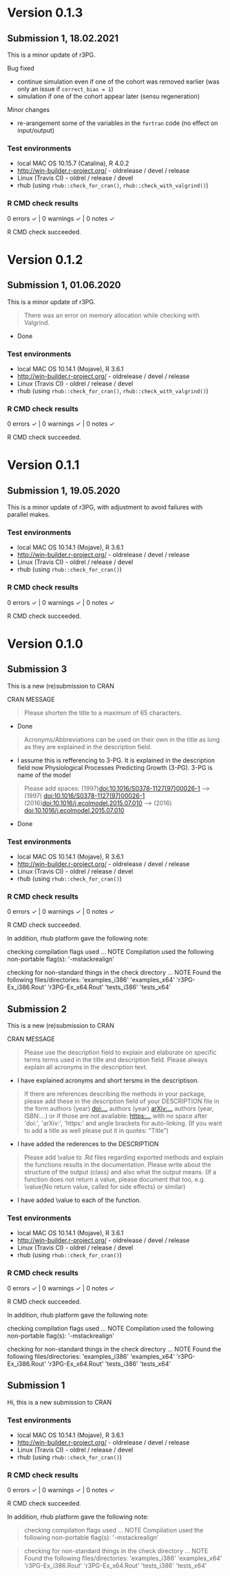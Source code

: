 # Version 0.1.3

## Submission 1, 18.02.2021

This is a minor update of r3PG.

Bug fixed

- continue simulation even if one of the cohort was removed earlier (was only an issue if `correct_bias = 1`)
- simulation if one of the cohort appear later (sensu regeneration)

Minor changes

- re-arangement some of the variables in the `fortran` code (no effect on input/output)

### Test environments

* local MAC OS 10.15.7 (Catalina), R 4.0.2
* http://win-builder.r-project.org/ - oldrelease / devel / release
* Linux (Travis CI) - oldrel / release / devel
* rhub (using `rhub::check_for_cran()`, `rhub::check_with_valgrind()`)

### R CMD check results

0 errors ✓ | 0 warnings ✓ | 0 notes ✓

R CMD check succeeded.



# Version 0.1.2

## Submission 1, 01.06.2020

This is a minor update of r3PG.

> There was an error on memory allocation while checking with Valgrind.

- Done

### Test environments

* local MAC OS 10.14.1 (Mojave), R 3.6.1
* http://win-builder.r-project.org/ - oldrelease / devel / release
* Linux (Travis CI) - oldrel / release / devel
* rhub (using `rhub::check_for_cran()`, `rhub::check_with_valgrind()`)

### R CMD check results

0 errors ✓ | 0 warnings ✓ | 0 notes ✓

R CMD check succeeded.


# Version 0.1.1

## Submission 1, 19.05.2020

This is a minor update of r3PG, with adjustment to avoid failures with parallel makes.

### Test environments

* local MAC OS 10.14.1 (Mojave), R 3.6.1
* http://win-builder.r-project.org/ - oldrelease / devel / release
* Linux (Travis CI) - oldrel / release / devel
* rhub (using `rhub::check_for_cran()`)

### R CMD check results

0 errors ✓ | 0 warnings ✓ | 0 notes ✓

R CMD check succeeded.


# Version 0.1.0

## Submission 3

This is a new (re)submission to CRAN

CRAN MESSAGE

> Please shorten the title to a maximum of 65 characters.

- Done

> Acronyms/Abbreviations can be used on their own in the title as long as they are explained in the description field.

- I assume this is refferencing to 3-PG. It is explained in the description field now Physiological Processes Predicting Growth (3-PG). 3-PG is name of the model

> Please add spaces:
(1997)<doi:10.1016/S0378-1127(97)00026-1>
--> (1997) <doi:10.1016/S0378-1127(97)00026-1>
(2016)<doi:10.1016/j.ecolmodel.2015.07.010>
--> (2016) <doi:10.1016/j.ecolmodel.2015.07.010>

- Done

### Test environments

* local MAC OS 10.14.1 (Mojave), R 3.6.1
* http://win-builder.r-project.org/ - oldrelease / devel / release
* Linux (Travis CI) - oldrel / release / devel
* rhub (using `rhub::check_for_cran()`)

### R CMD check results

0 errors ✓ | 0 warnings ✓ | 0 notes ✓

R CMD check succeeded.

In addition, rhub platform gave the following note:

checking compilation flags used ... NOTE Compilation used the following non-portable flag(s): '-mstackrealign' 
     
checking for non-standard things in the check directory ... NOTE Found the following files/directories: 'examples_i386' 'examples_x64' 'r3PG-Ex_i386.Rout' 'r3PG-Ex_x64.Rout' 'tests_i386' 'tests_x64'

## Submission 2

This is a new (re)submission to CRAN

CRAN MESSAGE

> Please use the description field to explain and elaborate on specific terms terms used in the title and description field. Please always explain all acronyms in the description text.

- I have explained acronyms and short tersms in the descriptison.

> If there are references describing the methods in your package, please add these in the description field of your DESCRIPTION file in the form
authors (year) <doi:...>
authors (year) <arXiv:...>
authors (year, ISBN:...)
or if those are not available: <https:...>
with no space after 'doi:', 'arXiv:', 'https:' and angle brackets for auto-linking.
(If you want to add a title as well please put it in quotes: "Title")

- I have added the rederences to the DESCRIPTION

> Please add \value to .Rd files regarding exported methods and explain the functions results in the documentation. Please write about the structure of the output (class) and also what the output means.
(If a function does not return a value, please document that too, e.g. \value{No return value, called for side effects} or similar)

- I have added \value to each of the function.

### Test environments

* local MAC OS 10.14.1 (Mojave), R 3.6.1
* http://win-builder.r-project.org/ - oldrelease / devel / release
* Linux (Travis CI) - oldrel / release / devel
* rhub (using `rhub::check_for_cran()`)

### R CMD check results

0 errors ✓ | 0 warnings ✓ | 0 notes ✓

R CMD check succeeded.

In addition, rhub platform gave the following note:

checking compilation flags used ... NOTE Compilation used the following non-portable flag(s): '-mstackrealign' 
     
checking for non-standard things in the check directory ... NOTE Found the following files/directories: 'examples_i386' 'examples_x64' 'r3PG-Ex_i386.Rout' 'r3PG-Ex_x64.Rout' 'tests_i386' 'tests_x64'
  
## Submission 1

Hi, this is a new submission to CRAN

### Test environments

* local MAC OS 10.14.1 (Mojave), R 3.6.1
* http://win-builder.r-project.org/ - oldrelease / devel / release
* Linux (Travis CI) - oldrel / release / devel
* rhub (using `rhub::check_for_cran()`)

### R CMD check results

0 errors ✓ | 0 warnings ✓ | 0 notes ✓

R CMD check succeeded.

In addition, rhub platform gave the following note:

> checking compilation flags used ... NOTE
Compilation used the following non-portable flag(s):
  '-mstackrealign'
     
> checking for non-standard things in the check directory ... NOTE
Found the following files/directories:
  'examples_i386' 'examples_x64' 'r3PG-Ex_i386.Rout' 'r3PG-Ex_x64.Rout'
  'tests_i386' 'tests_x64'
